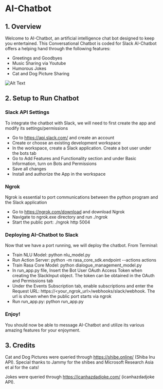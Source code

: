# AI-Chatbot
## 1. Overview
Welcome to AI-Chatbot, an artificial intelligence chat bot designed to keep you entertained. This Conversational Chatbot is coded for Slack 
AI-Chatbot offers a helping hand through the following features:
- Greetings and Goodbyes
- Music Sharing via Youtube
- Humorous Jokes
- Cat and Dog Picture Sharing

![Alt Text](https://github.com/jachiang1216/ChatAI/blob/master/img/Demo_Chat.gif)

## 2. Setup to Run Chatbot
### Slack API Settings
To integrate the chatbot with Slack, we will need to first create the app and modify its settings/permissions
- Go to https://api.slack.com/ and create an account
- Create or choose an existing development workspace
- In the workspace, create a Slack application. Create a bot user under the bots tab
- Go to Add Features and Functionality section and under Basic Information, turn on Bots and Permissions
- Save all changes
- Install and authorize the App in the workspace
### Ngrok
Ngrok is essential to port communications between the python program and the Slack application
- Go to https://ngrok.com/download and download Ngrok
- Navigate to ngrok.exe directory and run ./ngrok <authtoken>
- Start the public port: ./ngrok http 5004  
### Deploying AI-Chatbot to Slack
Now that we have a port running, we will deploy the chatbot. 
From Terminal:
- Train NLU Model: python nlu_model.py
- Run Action Server: python -m rasa_core_sdk.endpoint --actions actions
- Train Rasa Core Model: python dialogue_management_model.py
- In run_app.py file, Insert the Bot User OAuth Access Token when creating the SlackInput object. The token can be obtained in the OAuth and Permissions tab
- Under the Events Subscription tab, enable subscriptions and enter the Request URL: https://<your_ngrok_url>/webhooks/slack/webhook. The url is shown when the public port starts via ngrok
- Run run_app.py: python run_app.py
### Enjoy!
You should now be able to message AI-Chatbot and utilize its various amazing features for your enjoyment.
 
## 3. Credits
Cat and Dog Pictures were queried through https://shibe.online/ (Shiba Inu API). Special thanks to Jammy for the shibes and Microsoft Research Asia et al for the cats!

Jokes were queried through https://icanhazdadjoke.com/ (icanhazdadjoke API).



